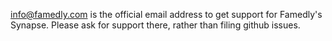 [info@famedly.com](mailto:info@famedly.com) is the official email address to get support for Famedly's Synapse.
Please ask for support there, rather than filing github issues.
